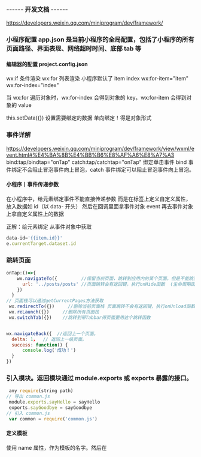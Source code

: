 ### ------ 开发文档 ------

https://developers.weixin.qq.com/miniprogram/dev/framework/

### 小程序配置     app.json 是当前小程序的全局配置，包括了小程序的所有页面路径、界面表现、网络超时时间、底部 tab 等

#### 编辑器的配置    project.config.json

<!-- <image>默认 width:300px height:225px -->

wx:if 条件渲染
wx:for 列表渲染 小程序默认了 item index  wx:for-item="item" wx:for-index="index"

当 wx:for 遍历对象时，wx:for-index 会得到对象的 key，wx:for-item 会得到对象的 value
<view wx:for="{{obj}}" wx:for-index="key"  wx:for-item="value"/>

this.setData({}) 设置需要绑定的数据 单向绑定！得是对象形式

### 事件详解

https://developers.weixin.qq.com/miniprogram/dev/framework/view/wxml/event.html#%E4%BA%8B%E4%BB%B6%E8%AF%A6%E8%A7%A3
bind:tap/bindtap="onTap"
catch:tap/catchtap="onTap"    绑定单击事件
bind 事件绑定不会阻止冒泡事件向上冒泡，catch 事件绑定可以阻止冒泡事件向上冒泡。

#### 小程序丨事件传递参数

在小程序中，给元素绑定事件不能直接传递参数  而是在标签上定义自定义属性，放入数据如 id（以 data- 开头） 然后在回调里面拿事件对象 event 再去事件对象上拿自定义属性上的数据

正解：给元素绑定
从事件对象中获取

```js
data-id='{{item.id}}'
e.currentTarget.dataset.id
```

### 跳转页面

```js
onTap:()=>{
    wx.navigateTo({         //保留当前页面，跳转到应用内的某个页面。但是不能跳到 tabbar 页面。使用 wx.navigateBack 可以返回到原页面。小程序中页面栈最多十层。
      url: '../posts/posts' //页面跳转会有返回键，执行onHide函数  (生命周期函数--监听页面隐藏)
    })
  }
// 页面栈可以通过getCurrentPages方法获取
 wx.redirectTo({})     //删除当前页面栈 页面跳转不会有返回键，执行onUnload函数 (生命周期函数--监听页面卸载)
 wx.reLaunch({})     //删除所有页面栈
 wx.switchTab({})    //跳转到带Tabbar得页面要用这个跳转函数


wx.navigateBack({  //返回上一个页面。
  delta: 1，  // 返回上一级页面。
  success: function() {
      console.log('成功！')
  }
})
 ```

### 引入模块。返回模块通过 module.exports 或 exports 暴露的接口。

```js
 any require(string path)
// 导出 common.js
 module.exports.sayHello = sayHello
 exports.sayGoodbye = sayGoodbye
// 引入 common.js
 var common = require('common.js')
 ```

#### 定义模板

使用 name 属性，作为模板的名字。然后在<template/>内定义代码片段

<template name="msgItem"> <text> Time: {{time}} </text></template>

#### 使用模板

使用 is 属性，声明需要的使用的模板，然后将模板所需要的 data 传入

<template is="msgItem" data="{{...item}}"/>

#### import

 <import src="item.wxml"/>
import 有作用域的概念，即只会 import 目标文件中定义的 template，而不会 import 目标文件 import 的 template 如：C import B，B import A，在 C 中可以使用 B

定义的 template，在 B 中可以使用 A 定义的 template，但是 C 不能使用 A 定义的 template

 <include src="header.wxml"/>
include 可以将目标文件除了 <template/> <wxs/> 外的整个代码引入，相当于是拷贝到 include 位置

### 小程序缓存 Sync 同步

```js
wx.setStorageSync('key','value')  // 写入缓存  修改缓存
                                  // wx.get 获取 remove 删除某个 clear 清除全部缓存

wx.showToast({title:'提示消息'})    // 显示消息提示框
wx.showModal(Object object)       //  显示模态对话框
```

### 组件事件传递页面

```js
methods: {
    click: function (e) {
      // console.log(e)
      this.triggerEvent("icre", { "index": 323 }, {})
    }
  }
// triggerEvent 关键字用于将事件传递给页面
// icer (可自定义) 页面通过 bind:icre 获取组件事件
// { "index": 323 } 为组件事件携带的数据
```

### 使用 setData --- 修改对象、修改数组对象

#### 这是修改对象

```js
    this.setData({
      allStageIndex: e.detail.value,
      [`projectDetailsData.stage`]: this.data.allStage[e.detail.value]
    })
 ```

#### 这是修改数组对象

```js
  addProjecTemplate(e) {
    this.setData({
      [`projectDetailsData.question[${e.currentTarget.dataset.index}].answer`]: e.detail.value
    })
  },
```

### 微信小程序的 request 请求方法简单封装，并使用 abort 方法处理重复请求

#### request.js

```js
/**
 * TODO http请求封装
 * 文涛
 * 2020年6月15日8:50
 */

// 配置文件
const config = require('./config.js')
// var app = getApp();
const host = config.baseURL; // 服务器baseUrl


/**
 * POST请求
 * @param url 请求地址
 * @param postData 参数
 * @param abort 字符串参数 传入代表每次请求 取消上一次的请求
 * @return {Promise} 返回值Promise对象
 */
var post = function (url, postData = {}, abort) {
  // 请求之前，先前之前的请求取消掉
  if (abort && getApp().globalData.requestTasks[abort]) {
    getApp().globalData.requestTasks[abort].abort()
  }
  // 使用Promise封装request方法，实现异步操作队列化
  var promise = new Promise(function (resolve, reject) {
    let requestTask = wx.request({
      url: host + url,
      // 这个header根据你的实际改！
      header: {
        'Content-Type': 'application/x-www-form-urlencoded',
        'token': config.token
        // 'Request-Origin': 'app'
      },
      method: 'POST',
      data: postData,
      success: function (res) {
        //参数值为res.data,直接将返回的数据传入
        if (res.data.token) { // 如果有token保存下来，下次请求带着token访问
          config.token = res.data.token;
          console.log("token--> ", config.token)
        }
        resolve(res.data);
      },
      fail: function (res) {
        // 异常响
        reject()
        if (res.errMsg && res.errMsg == 'request:fail abort') {
          // 对于取消的请求，操作处理
        }
      },
      complete: function (e) {}
    })
    if (abort) {
      // 将当前请求存入全局对象里
      getApp().globalData.requestTasks[abort] = requestTask
    }
  })
  return promise;
};

/**
 * GET请求
 * @param url 请求地址
 * @param param 参数
 * @param abort 字符串参数 传入代表每次请求 取消上一次的请求
 * @return {Promise} 返回值Promise对象
 */
var get = function (url, param = {}, abort) {
  // 请求之前，先前之前的请求取消掉
  if (abort && getApp().globalData.requestTasks[abort]) {
    getApp().globalData.requestTasks[abort].abort()
  }
  // 使用Promise封装request方法，实现异步操作队列化
  var promise = new Promise(function (resolve, reject) {
    let requestTask = wx.request({
      url: host + url,
      // 这个header根据你的实际改！
      header: {
        'Content-Type': 'application/json',
        'token': config.token
        // 'Request-Origin': 'app'
      },
      method: 'GET',
      data: param,
      success: function (res) {
        //参数值为res.data,直接将返回的数据传入
        if (res.data.token) { // 如果有token保存下来，下次请求带着token访问
          config.token = res.data.token;
          console.log("token--> ", config.token)
        }
        resolve(res.data);
      },
      fail: function (res) {
        // 异常响
        reject()
        if (res.errMsg && res.errMsg == 'request:fail abort') {
          // 对于取消的请求，操作处理
        }
      },
      complete: function (e) {}
    })
    if (abort) {
      // 将当前请求存入全局对象里
      getApp().globalData.requestTasks[abort] = requestTask
    }
  })
  return promise;
};


/**
 * module.exports用来导出代码
 * js文件中通过var http = require("../util/request.js")  加载
 * 在引入引入文件的时候"  "里面的内容通过../../../这种类型，小程序的编译器会自动提示，因为你可能
 * 项目目录不止一级，不同的js文件对应的工具类的位置不一样
 */
module.exports.post = post;
module.exports.get = get;
```

#### config.js

```js
module.exports = {
  baseURL: "http://192.168.0.26:8080", // 业务服务器地址 每个人的不一样，按照需要改！
  token: wx.getStorageSync('token')
}
```

#### api.js

```js
const http = require('../../../utils/newrequest')

/*
   获取商品类别
   入参：无
 */
const getCategory = () => http.get('/wx/storage/getCategory')

/*
   根据商品类别获取商品
   入参：类别 id
 */
const getProductsByCategory = (getData, abort = "") => {
  return http.get('/wx/storage/getProductsByCategory', getData, abort)
}


module.exports = {
  getCategory,
  getProductsByCategory
};


```

#### 页面使用

```js
getProductsByCategory(data, "getProductsByCategory").then(res => {
      console.log(res)
})
```

### 详解小程序事件对象中的参数

```js
事件对象内容：
{
"type": "tap",            // 事件类型
"timeStamp":895,          // 事件生成时的时间戳
"target": {               // 触发事件的组件的一些属性值集合
  "id": "tapTest",
  "dataset": {            // 事件源组件上由 data- 开头的自定义属性组成的集合
    "hi": "WeChat"
  }
},
"currentTarget": {        // 当前组件的一些属性值集合，因为有些事件是冒泡
  "id": "tapTest",
  "dataset": {
    "hi": "WeChat"
  }
},
"detail": {               // 额外的信息 比如第三方组件通过 this.$emit('change', value); 传出来的值
  "x":53,
  "y":14
},
"touches": [{             // 触摸事件，当前停留在屏幕中的触摸点信息的数组
  "identifier":0,
  "pageX":53,
  "pageY":14,
  "clientX":53,
  "clientY":14,
}],
"changedTouches": [{      // 触摸事件，当前变化的触摸点信息的数组
  "identifier":0,
  "pageX":53,
  "pageY":14,
  "clientX":53,
  "clientY":14,
}]
```

### 小程序头像 / 图片上传

https://blog.csdn.net/qq_35086913/article/details/85260965

```html
<view class='head_img' bindtap='upShopLogo'>
  <text>头像</text>
  <view class='img'><image src='{{userimg}}'></image></view>
</view>
```

```js
// 1.在data里面设置默认的值

data: {
  pic: [],
  temporary: []
},

 // 2.点击事件触发上传事件
  upShopLogo: function () {
    let that = this;

    wx.showActionSheet({
      itemList: ['从相册中选择', '拍照'],
      itemColor: "#f7982a",
      success: function (res) {
        if (!res.cancel) {
          if (res.tapIndex == 0) {
            that.chooseWxImageShop('album');//从相册中选择
          } else if (res.tapIndex == 1) {
            that.chooseWxImageShop('camera');//手机拍照
          }
        }
      }
    })
  },

  // 3.选择图片
  chooseWxImageShop: function (type) {
    let that = this;
    wx.chooseImage({
      count: 6,
      sizeType: ['original', 'compressed'],
      sourceType: [type],
      success: function (res) {
        // tempFilePaths	Array.<string>	图片的本地临时文件路径列表 (本地路径)
        // tempFiles	Array.<Object>	图片的本地临时文件列表
        let temporary = that.data.temporary
        temporary = temporary.concat(res.tempFilePaths)

        if (temporary.length > 6) {
          wx.showToast({
            title: "最多只能上传6张",
            icon: 'none'
          })
          return;
        }

        that.upload_file(res.tempFilePaths)
      }
    })
  },

 // 4.上传图片到服务器
  async upload_file(filePath) {
    wx.showLoading({
      title: '上传中',
    })
    let that = this;
    let temporary = that.data.temporary
    let pic = that.data.pic
    for (let i = 0; i < filePath.length; i++) {
      let data = await this.asyncFn(filePath[i])
      if (data.success) {
        temporary.push(filePath[i])
        pic.push(data.data.url)
      } else {
        wx.showToast({
          title: '上传失败，请重新上传',
          icon: 'none',
          duration: 2000
        })
        return
      }
    }
    wx.hideLoading()
    that.setData({
      pic,
      temporary
    });

    wx.showToast({
      title: '上传成功',
      icon: 'success',
      duration: 2000
    })
  },

  5.// 上传文件回调
  asyncFn(filePath) {
    return new Promise((resolve, reject) => {
      wx.uploadFile({
        url: baseURL + "/admin/image/upload",//后台处理接口
        filePath: filePath,
        name: 'file',
        header: {
          'content-type': 'multipart/form-data'
        },
        formData: {
          'token': wx.getStorageSync('token'),
        },
        success: function (res) {
          const data = JSON.parse(res.data)
          resolve(data)
        }
      })
    })
  }
  ```

### 小程序获取用户地址

```js
chooseAddress() {
    wx.getSetting({
      success(res) {
        if (res.authSetting['scope.address']) {
          wx.chooseAddress({
            success(res) {
              console.log(res);
            }
          })
        } else {
          if (res.authSetting['scope.address'] == false) {
            wx.openSetting({
              success(res) {
              }
            })
          } else {
            wx.chooseAddress({
              success(res) {
              }
            })
          }
        }
      }
    })
  }
```

### 子组件给父组件传值

```js

// 子组件
let pages = getCurrentPages();
let prevPage = pages[pages.length - 2]; //上一个页面
prevPage.setData({ //直接调用上一个页面的setData()方法，把数据存到上一个页面中去
  childrenData: {
    deleteId: id
  }
})

// 父组件
let that = this
let pages = getCurrentPages();
let currPage = pages[pages.length - 1]; //当前页面
// 如果传了值回来 ---- childrenData   就会执行下面
if (currPage.data.childrenData) {
  if (currPage.data.childrenData.deleteId) {
    let deleteId = Number(currPage.data.childrenData.deleteId);
  }
}
```
